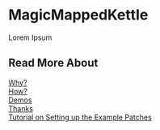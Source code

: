 <h1> MagicMappedKettle </h1>
Lorem Ipsum

<h2> Read More About </h2>
<a href="https://kaseypocius.github.io/MUMT306-MagicMappedKettle/why"> Why?</a><br>
<a href="https://kaseypocius.github.io/MUMT306-MagicMappedKettle/how"> How?</a><br>
<a href="https://kaseypocius.github.io/MUMT306-MagicMappedKettle/demos"> Demos</a><br>
<a href="https://kaseypocius.github.io/MUMT306-MagicMappedKettle/thanks"> Thanks</a><br>
<a href="https://kaseypocius.github.io/MUMT306-MagicMappedKettle/tutorial"> Tutorial on Setting up the Example Patches</a>
